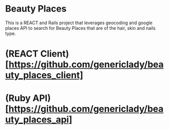 # Beauty Places
This is a REACT and Rails project that leverages geocoding and
google places API to search for Beauty Places that are of the 
hair, skin and nails type.

# (REACT Client)[https://github.com/genericlady/beauty_places_client]

# (Ruby API)[https://github.com/genericlady/beauty_places_api]

